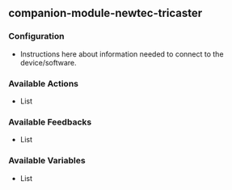 ## companion-module-newtec-tricaster

### Configuration
* Instructions here about information needed to connect to the device/software.

### Available Actions
* List

### Available Feedbacks
* List

### Available Variables
* List